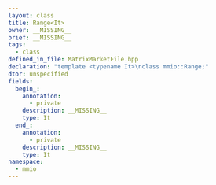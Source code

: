 ```yaml
---
layout: class
title: Range<It>
owner: __MISSING__
brief: __MISSING__
tags:
  - class
defined_in_file: MatrixMarketFile.hpp
declaration: "template <typename It>\nclass mmio::Range;"
dtor: unspecified
fields:
  begin_:
    annotation:
      - private
    description: __MISSING__
    type: It
  end_:
    annotation:
      - private
    description: __MISSING__
    type: It
namespace:
  - mmio
---
```


